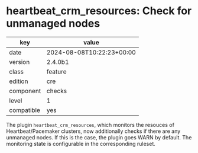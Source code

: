 [//]: # (werk v2)
# heartbeat_crm_resources: Check for unmanaged nodes

key        | value
---------- | ---
date       | 2024-08-08T10:22:23+00:00
version    | 2.4.0b1
class      | feature
edition    | cre
component  | checks
level      | 1
compatible | yes

The plugin `heartbeat_crm_resources`, which monitors the resouces of Heartbeat/Pacemaker clusters,
now additionally checks if there are any unmanaged nodes. If this is the case, the plugin goes WARN
by default. The monitoring state is configurable in the corresponding ruleset.
